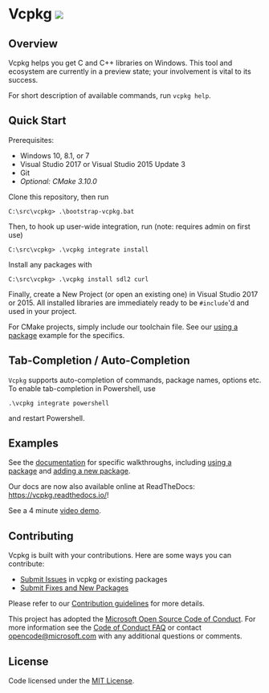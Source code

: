 # Vcpkg <a href="#">![](https://devdiv.visualstudio.com/_apis/public/build/definitions/0bdbc590-a062-4c3f-b0f6-9383f67865ee/5261/badge)</a>

## Overview
Vcpkg helps you get C and C++ libraries on Windows. This tool and ecosystem are currently in a preview state; your involvement is vital to its success.

For short description of available commands, run `vcpkg help`.

## Quick Start
Prerequisites:
- Windows 10, 8.1, or 7
- Visual Studio 2017 or Visual Studio 2015 Update 3
- Git
- *Optional: CMake 3.10.0*

Clone this repository, then run
```
C:\src\vcpkg> .\bootstrap-vcpkg.bat
```
Then, to hook up user-wide integration, run (note: requires admin on first use)
```
C:\src\vcpkg> .\vcpkg integrate install
```
Install any packages with
```
C:\src\vcpkg> .\vcpkg install sdl2 curl
```
Finally, create a New Project (or open an existing one) in Visual Studio 2017 or 2015. All installed libraries are immediately ready to be `#include`'d and used in your project.

For CMake projects, simply include our toolchain file. See our [using a package](docs/examples/using-sqlite.md) example for the specifics.

## Tab-Completion / Auto-Completion
`Vcpkg` supports auto-completion of commands, package names, options etc. To enable tab-completion in Powershell, use
```
.\vcpkg integrate powershell
```
and restart Powershell.


## Examples
See the [documentation](docs/index.md) for specific walkthroughs, including [using a package](docs/examples/using-sqlite.md) and [adding a new package](docs/examples/packaging-zlib.md).

Our docs are now also available online at ReadTheDocs: <https://vcpkg.readthedocs.io/>!

See a 4 minute [video demo](https://www.youtube.com/watch?v=y41WFKbQFTw).

## Contributing
Vcpkg is built with your contributions. Here are some ways you can contribute:

* [Submit Issues](https://github.com/Microsoft/vcpkg/issues) in vcpkg or existing packages
* [Submit Fixes and New Packages](https://github.com/Microsoft/vcpkg/pulls)

Please refer to our [Contribution guidelines](CONTRIBUTING.md) for more details.

This project has adopted the [Microsoft Open Source Code of Conduct](https://opensource.microsoft.com/codeofconduct/). For more information see the [Code of Conduct FAQ](https://opensource.microsoft.com/codeofconduct/faq/) or contact [opencode@microsoft.com](mailto:opencode@microsoft.com) with any additional questions or comments.

## License

Code licensed under the [MIT License](LICENSE.txt).
